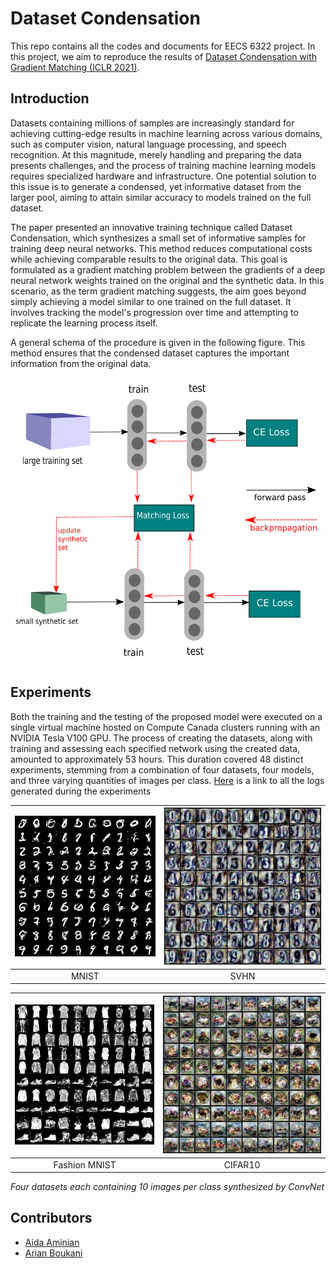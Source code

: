 # Dataset Condensation
This repo contains all the codes and documents for EECS 6322 project. In this project, we aim to reproduce the results of [Dataset Condensation with Gradient Matching (ICLR 2021)](https://openreview.net/pdf?id=mSAKhLYLSsl).

## Introduction
Datasets containing millions of samples are increasingly standard for achieving cutting-edge results in machine learning across various domains, such as computer vision, natural language processing, and speech recognition. At this magnitude, merely handling and preparing the data presents challenges, and the process of training machine learning models requires specialized hardware and infrastructure. One potential solution to this issue is to generate a condensed, yet informative dataset from the larger pool, aiming to attain similar accuracy to models trained on the full dataset.

The paper presented an innovative training technique called Dataset Condensation, which synthesizes a small set of informative samples for training deep neural networks. This method reduces computational costs while achieving comparable results to the original data. This goal is formulated as a gradient matching problem between the gradients of a deep neural network weights trained on the original and the synthetic data. In this scenario, as the term gradient matching suggests, the aim goes beyond simply achieving a model similar to one trained on the full dataset. It involves tracking the model's progression over time and attempting to replicate the learning process itself.

A general schema of the procedure is given in the following figure. This method ensures that the condensed dataset captures the important information from the original data.

![Dataset Condensation Process](./docs/pipeline.png)

## Experiments

Both the training and the testing of the proposed model were executed on a single virtual machine hosted on Compute Canada clusters running with an NVIDIA Tesla V100 GPU. The process of creating the datasets, along with training and assessing each specified network using the created data, amounted to approximately 53 hours. This duration covered 48 distinct experiments, stemming from a combination of four datasets, four models, and three varying quantities of images per class. [Here](https://drive.google.com/drive/folders/1GTLlw3WnkC_oaJFCVvsEHZTjiww7Nvp5?usp=drive_link) is a link to all the logs generated during the experiments

| ![MNIST](./docs/ConvNet_MNIST_10_exp0_it1000.png) | ![SVHN](./docs/ConvNet_SVHN_10_exp0_it500.png) |
|:-----------------------------------------:|:--------------------------------------:|
| MNIST                                      | SVHN                                   |

| ![Fashion MNIST](./docs/ConvNet_FashionMNIST_10_exp0_it500.png) | ![CIFAR10](./docs/ConvNet_CIFAR10_10_exp0_it500.png) |
|:--------------------------------------------------------:|:---------------------------------------------:|
| Fashion MNIST                                             | CIFAR10                                       |

*Four datasets each containing 10 images per class synthesized by ConvNet*



## Contributors
- [Aida Aminian](https://github.com/aidaaminian)
- [Arian Boukani](https://github.com/2arian3)

